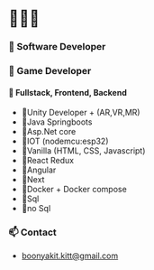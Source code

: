 # 🍌👋🍌
### 🌱 Software Developer
### 🌱 Game Developer

#### 🍌 Fullstack, Frontend, Backend

+ 🍌Unity Developer + (AR,VR,MR)
+ 🍌Java Springboots
+ 🍌Asp.Net core
+ 🍌IOT (nodemcu:esp32)
+ 🍌Vanilla (HTML, CSS, Javascript)
+ 🍌React Redux
+ 🍌Angular
+ 🍌Next
+ 🍌Docker + Docker compose
+ 🍌Sql
+ 🍌no Sql



### 📫 Contact 

* boonyakit.kitt@gmail.com




<!--
**janjao937/janjao937** is a ✨ _special_ ✨ repository because its `README.md` (this file) appears on your GitHub profile.

Here are some ideas to get you started:

- 🔭 I’m currently working on ...
- 🌱 I’m currently learning ...
- 👯 I’m looking to collaborate on ...
- 🤔 I’m looking for help with ...
- 💬 Ask me about ...
- 📫 How to reach me: ...
- 😄 Pronouns: ...
- ⚡ Fun fact: ...
-->
 